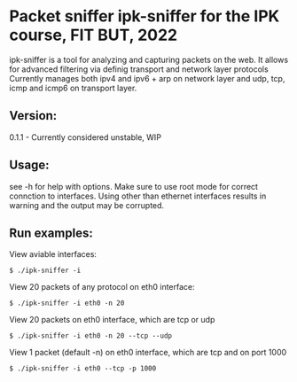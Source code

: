 # Packet sniffer ipk-sniffer for the IPK course, FIT BUT, 2022
ipk-sniffer is a tool for analyzing and capturing packets on the web. 
It allows for advanced filtering via definig transport and network layer protocols
Currently manages both ipv4 and ipv6 + arp on network layer and udp, tcp, icmp and icmp6 on transport layer.

## Version:
0.1.1 - Currently considered unstable, WIP

## Usage:
see -h for help with options.
Make sure to use root mode for correct connction to interfaces.
Using other than ethernet interfaces results in warning and the output may be corrupted.

## Run examples:

View aviable interfaces:
```
$ ./ipk-sniffer -i
```

View 20 packets of any protocol on eth0 interface:
```
$ ./ipk-sniffer -i eth0 -n 20 
```

View 20 packets on eth0 interface, which are tcp or udp
```
$ ./ipk-sniffer -i eth0 -n 20 --tcp --udp
```

View 1 packet (default -n) on eth0 interface, which are tcp and on port 1000
```
$ ./ipk-sniffer -i eth0 --tcp -p 1000
```
